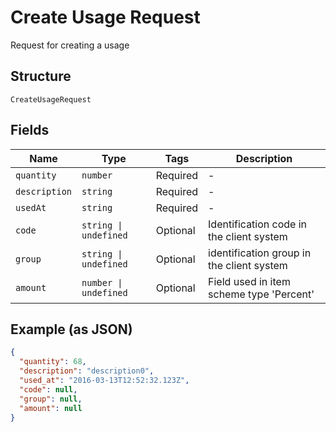 
# Create Usage Request

Request for creating a usage

## Structure

`CreateUsageRequest`

## Fields

| Name | Type | Tags | Description |
|  --- | --- | --- | --- |
| `quantity` | `number` | Required | - |
| `description` | `string` | Required | - |
| `usedAt` | `string` | Required | - |
| `code` | `string \| undefined` | Optional | Identification code in the client system |
| `group` | `string \| undefined` | Optional | identification group in the client system |
| `amount` | `number \| undefined` | Optional | Field used in item scheme type 'Percent' |

## Example (as JSON)

```json
{
  "quantity": 68,
  "description": "description0",
  "used_at": "2016-03-13T12:52:32.123Z",
  "code": null,
  "group": null,
  "amount": null
}
```

